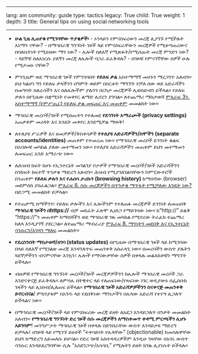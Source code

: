 

---

lang: am
community: guide
type: tactics
legacy: True
child: True
weight: 1
depth: 3
title: General tips on using social networking tools

---

- **ሁል ጊዜ ሊጠየቁ የሚገባቸው ጥያቄዎች፡**
      -	ኦንላይን የምናሰፍረውን መረጃ ሊያገኙ የሚችሉት እነማን ናቸው?
      - በማኅበራዊ ግንኙነት ገጾች ላይ የምናሰፍራቸውን መረጃዎች የሚቆጣጠረውና በባለቤትነት የሚይዘው ማን ነው?
      - ሌሎች ስለእኛ የሚጽፉት/የሚሰጡት መረጃ ምንድን ነው?
      - ጓደኞቼ ስለእነርሱ ያለኝን መረጃ ለሌሎች  ባጋራ ይፈቅዳሉ?
      - በገጾቹ የምናገኛቸው ሰዎች ሁሉ የሚታመኑ ናቸው?


- ምንጊዜም ወደ ማኅበራዊ ገጾች የምንገባበት **የይለፍ ቃል** አስተማማኝ መሆኑን ማረጋገጥ አለብን። ይህ ካልሆነ ግን የይለፍ ቃላችንን በግምት ወይም በስርቆት ማግኘት የቻለ ሰው ወደ አድራሻችን በመግባት ስለራሳችን እና ስለሌሎችም ያሉንን በርካታ መረጃዎች ሊወስድብን ይችላል። የይለፍ ቃሉን በየጊዜው በቋሚነት የመቀየር ልማድ ሊኖረን ያገባል። ለተጨማሪ ማስታወሻ [ምእራፍ 3ን. አስተማማኝ (የምሥጢር) የይለፍ ቃል መፍጠር እና መጠቀም](/am/chapter-3) መመልከት ነው።

- ማኅበራዊ መረቦች/ገጾች የሚሰጡትን የተለመደ **የደኅንነት አማራጮች (privacy settings)** አጠቃቀም መረዳት እና እንዴት መቀየር እንደሚቻል ማወቅ፤

- ለተለያዩ ሥራዎች እና ዘመቻዎች/ቅስቀሳዎች **የተለያዩ አድራሻዎችን/ስሞችን (separate accounts/identities)** መጠቀም የተመረጠ ነው። የማኅበራዊ መረቦች ደኅንነት ቁልፍ በአባሎቹ መካከል ያለው መተማመን ነው። የተለያዩ አድራሻዎችን መጠቀም ይህን መተማመን ለመፍጠር አንድ አማራጭ ነው።

- ለሕዝብ ክፍት ከሆኑ የኢንተርኔት መገልገያ ቦታዎች የማኅበራዊ መረቦች/ገጾች አድራሻችንን ስንከፍት ከፍተኛ ጥንቃቄ ማድረግ አለብን። ሕዝብ የሚያገለገልባቸውን ኮምፒውተሮች ስንጠቀም **የይለፍ ቃሉን እና የሐሰሳ ታሪኩን (browsing history)** ከማሰሻው (browser) መደምሰስ ያስፈልጋል።  [ምእራፍ 6. ስሱ መረጃዎችን በጥንቃቄ ማጥፋት የሚቻለው እንዴት ነው?](/am/chapter-6) በድጋሚ መመልከት ይቻላል።

- የተጠቃሚ ስማችንን፣ የይለፍ ቃሎችን እና ሌሎችንም የተለጠፉ መረጃዎች ደኅንነት ለመጠበቅ **ማኅበራዊ ገጾችን በhttps://** ብቻ መክፈት  ፈጽሞ ሊዘነጋ የማይገባው ነው። ከ“http://” ይልቅ “https://”ን  መጠቀም ከማሰሻችን ወደ ማኅበራዊ ገጹ መካከል የሚኖረው ትራፊክ ተጨማሪ ከለላ እንዲያገኝ ያደርጋል። ለተጨማሪ ማብራሪያ [ምእራፍ 8. ማንነትን መደበቅ እና የኢንተርኔት ሳንሱርን/እገዳን ማለፍ](/am/chapter-8) መመልከት።

- **የደረስንበት ማስታወሻ/ዘገባ (status updates)** በየጊዜው በማኅበራዊ ገጾች ላይ ከሚገባው በላይ ስለእኛ የሚገልጽ መረጃ እንዳንለጥፍ መጠንቀቅ አስፈላጊ ነው። በመረባችን ውስጥ ያሉትን ጓደኞቻችንን ብናምናቸው እንኳን፣ ሌሎች የማናውቃቸው ሰዎች በቀላሉ መልእክቶቹን  ማግኘት ይችላሉ።

- ብዙዎቹ የማኅበራዊ ግንኙነት መረቦች/ገጾች መረጃዎቻችንን ከሌሎች ማኅበራዊ መረቦች ጋራ እንድናቀናጅ ይፈቅዳሉ። ለምሳሌ በትዊተር ላይ የለጠፍነው/የጻፍነው ነገር ወዲያውኑ በፌስቡክ ገጻችን ላይ ሊነበብ/ሊለጠፍ ይችላል።  **የማኅበራዊ ገጾች አድራሻዎቻችንን ስናቀናጅ መጠንቀቅ ይኖርብናል**!  ምክንያቱም በአንዱ ላይ የደበቅነው ማንነታችን በሌላው አድራሻ የተነሣ ሊጋለጥ ይችላልና ነው።

- በማኅበራዊ መረቦች/ገጾች ላይ የምናሰፍረው መረጃ ይዘት ለአደጋ እንዳይጋለጥ በንቃት መመልከት አለብን። **የማኅበራዊ  ግንኙነት ድረ ገጾች ስሱ መረጃዎችን ለማስቀመጥ ቀዳሚ ምርጫችን ሊሆኑ አይገባም**!  መንግሥታት ማኅበራዊ ገጾች በቀላሉ በድንበራቸው ውስጥ እንዳይታዩ ማድረግ ይቻላሉ፤ በገጾቹ ላይ የሚገኙ ይዘቶች “ተቀባይነት የሌላቸው” (objectionable) ከመሰሉዋቸው ይህን ከማድረግ አይመለሱ ይሆናል። የድረ ገጾቹ አስተዳዳሪዎችም እንዲሁ ገጻቸው በአገሩ ውስጥ ሳንሱር እንዳይደረግባቸው ሲሉ “አስደንጋጭ/አሳሳቢ” የሚሉትን ይዘት ከገጹ ሊያነሱት ይችላሉ።

